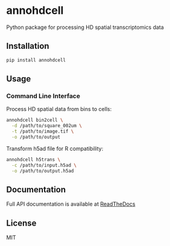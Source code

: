 # annohdcell

Python package for processing HD spatial transcriptomics data

## Installation

```bash
pip install annohdcell
```

## Usage

### Command Line Interface

Process HD spatial data from bins to cells:
```bash
annohdcell bin2cell \
  -d /path/to/square_002um \
  -t /path/to/image.tif \
  -o /path/to/output
```

Transform h5ad file for R compatibility:
```bash
annohdcell h5trans \
  -c /path/to/input.h5ad \
  -o /path/to/output.h5ad
```

## Documentation

Full API documentation is available at [ReadTheDocs](https://annohdcell.readthedocs.io)

## License

MIT
